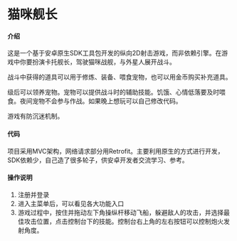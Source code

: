 # 猫咪舰长

#### 介绍

这是一个基于安卓原生SDK工具包开发的纵向2D射击游戏，而非依赖引擎。在游戏中你要扮演卡托舰长，驾驶猫咪战舰，与外星人展开战斗。

战斗中获得的道具可以用于修炼、装备、喂食宠物，也可以用金币购买补充道具。

级后可以领养宠物。宠物可以提供战斗时的辅助技能。饥饿、心情低落要及时喂食。夜间宠物不会参与作战。如果晚上想玩可以自己修改代码。

游戏有防沉迷机制。


#### 代码
项目采用MVC架构，网络请求部分用Retrofit。主要利用原生的方式进行开发，SDK依赖少，自己造了很多轮子，供安卓开发者交流学习、参考。
 

#### 操作说明

1.  注册并登录
2.  进入主菜单后，可以看见各大功能入口
3.  游戏过程中，按住并拖动左下角操纵杆移动飞船，躲避敌人的攻击，并选择最佳攻击位置，点击控制台下的技能。控制台右上角的左右按钮可以控制炮火发射角度。
 

 
